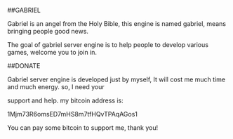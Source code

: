 ##GABRIEL

  Gabriel is an angel from the Holy Bible, this engine is named gabriel, means bringing people good news.
  
  The goal of gabriel server engine is to help people to develop various games, welcome you to join in.

##DONATE

  Gabriel server engine is developed just by myself, It will cost me much time and much energy. so, I need your
  
  support and help. my bitcoin address is:

  1Mjm73R6omsED7mHS8m7tfHQvTPAqAGos1
  
  You can pay some bitcoin to support me, thank you!
